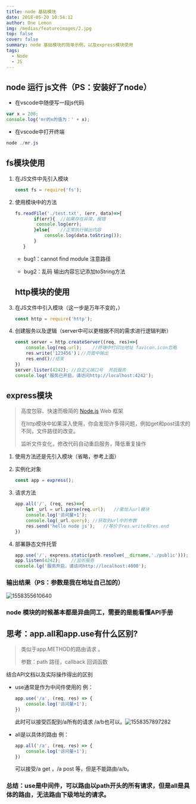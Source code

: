 ```yaml
---
title: node 基础模块
date: 2018-05-20 10:54:12
author: One Lemon
img: /medias/featureimages/2.jpg
top: false
cover: false
summary: node 基础模块的简单示例，以及express模块使用
tags:
  - Node
  - JS
---
```


## node 运行 js文件（PS：安装好了node）

- 在vscode中随便写一段js代码

``` javascript
var x = 200;
console.log('mr的x的值为：' + x);
```

- 在vscode中打开终端

``` powershell
node ./mr.js
```

## fs模块使用

1. 在JS文件中先引入模块 

   ```javascript
   const fs = require('fs');
   ```

2. 使用模块中的方法

   ```js
   fs.readFile('./test.txt', (err, data)=>{
          if(err){	//如果存在异常，报错
           console.log(err);
          }else{	//正常执行输出内容
              console.log(data.toString());
          }
      }
   ```
   
   - bug1：cannot find module	注意路径
   
   - bug2：乱码	输出内容忘记添加toString方法

   ## http模块的使用

1. 在JS文件中引入模块（这一步是万年不变的，）

   ```js
   const http = require('http');
   ```

2. 创建服务以及逻辑（server中可以更根据不同的需求进行逻辑判断）

   ```js
   const server = http.createServer((req, res)=>{
       console.log(req.url);	//终端中打印出地址 favicon.icon忽略
       res.write('123456')；//页面中输出
       res.end()//结束
   })
   server.lister(4242);	//自定义端口号  开启服务
   console.log('服务已开启，请访问http://localhost:4242');
   ```

## express模块

> 高度包容、快速而极简的 [Node.js](http://nodejs.org/) Web 框架
>
> 在http模块中如果深入使用，你会发现许多得问题，例如get和post请求的不同，文件路径的改变。
>
> 监听文件变化，修改代码自动重启服务，降低重复操作

1. 使用方法还是先引入模块（省略，参考上面）

2. 实例化对象

   ``` js
   const app = express();
   ```

3. 请求方法

   ```js
   app.all('/', (req, res)=>{
       let _url = url.parse(req.url);	//需加入url模块
       console.log('访问量+1');
       console.log(_url.query);	//获取到url中的参数
       res.send('hello node js');	//等价于res.write和res.end
   })
   ```

4. 部署静态文件托管

   ```js
   app.use('/', express.static(path.resolve(__dirname,'./public')));
   app.listen(4242);	//监听服务
   console.lg('服务开启，请访问http://localhost:4000');
   ```

### 输出结果（PS：参数是我在地址自己加的）

![1558355610640](C:\Users\lemon\AppData\Roaming\Typora\typora-user-images\1558355610640.png)

### node 模块的时候基本都是异曲同工，需要的是能看懂API手册

## 思考：app.all和app.use有什么区别?

>类似于app.METHOD的路由请求 。
>
>参数：path	路径，callback	回调函数

结合API文档以及实际操作得出的区别

- use通常是作为中间件使用的	例：

  ```js
  app.use('/a', (req, res) => {
      console.log('访问量+1');
  })
  ```

  此时可以接受匹配到/a所有的请求 /a/b也可以。![1558357897282](C:\Users\lemon\AppData\Roaming\Typora\typora-user-images\1558357897282.png)

- all是以具体的路由	例：

  ```js
  app.all('/a', (req, res) => {
      console.log('访问量+1');
  })
  ```

  可以接受/a get ，/a post 等，但是不能路由/a/b。

### 总结：use是中间件，可以路由以path开头的所有请求，但是all是具体的路由，无法路由下级地址的请求。

